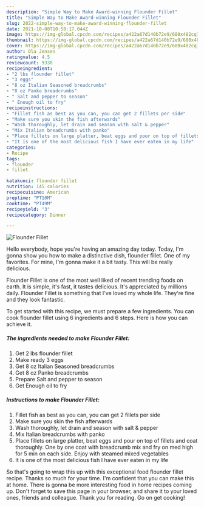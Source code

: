 ```yaml
---
description: "Simple Way to Make Award-winning Flounder Fillet"
title: "Simple Way to Make Award-winning Flounder Fillet"
slug: 2022-simple-way-to-make-award-winning-flounder-fillet
date: 2021-10-08T10:58:17.044Z
image: https://img-global.cpcdn.com/recipes/a422a67d140b72e9/680x482cq70/flounder-fillet-recipe-main-photo.jpg
thumbnail: https://img-global.cpcdn.com/recipes/a422a67d140b72e9/680x482cq70/flounder-fillet-recipe-main-photo.jpg
cover: https://img-global.cpcdn.com/recipes/a422a67d140b72e9/680x482cq70/flounder-fillet-recipe-main-photo.jpg
author: Ola Jensen
ratingvalue: 4.5
reviewcount: 9330
recipeingredient:
- "2 lbs flounder fillet"
- "3 eggs"
- "8 oz Italian Seasoned breadcrumbs"
- "8 oz Panko breadcrumbs"
- " Salt and pepper to season"
- " Enough oil to fry"
recipeinstructions:
- "Fillet fish as best as you can, you can get 2 fillets per side"
- "Make sure you skin the fish afterwards"
- "Wash thoroughly, let drain and season with salt & pepper"
- "Mix Italian breadcrumbs with panko"
- "Place fillets on large platter, beat eggs and pour on top of fillets and coat thoroughly. One by one coat with breadcrumb mix and fry on med high for 5 min on each side. Enjoy with steamed mixed vegetables"
- "It is one of the most delicious fish I have ever eaten in my life"
categories:
- Recipe
tags:
- flounder
- fillet

katakunci: flounder fillet 
nutrition: 145 calories
recipecuisine: American
preptime: "PT10M"
cooktime: "PT49M"
recipeyield: "3"
recipecategory: Dinner

---
```



![Flounder Fillet](https://img-global.cpcdn.com/recipes/a422a67d140b72e9/680x482cq70/flounder-fillet-recipe-main-photo.jpg)

Hello everybody, hope you're having an amazing day today. Today, I'm gonna show you how to make a distinctive dish, flounder fillet. One of my favorites. For mine, I'm gonna make it a bit tasty. This will be really delicious.

Flounder Fillet is one of the most well liked of recent trending foods on earth. It is simple, it's fast, it tastes delicious. It's appreciated by millions daily. Flounder Fillet is something that I've loved my whole life. They're fine and they look fantastic.




To get started with this recipe, we must prepare a few ingredients. You can cook flounder fillet using 6 ingredients and 6 steps. Here is how you can achieve it.

<!--inarticleads1-->

##### The ingredients needed to make Flounder Fillet:

1. Get 2 lbs flounder fillet
1. Make ready 3 eggs
1. Get 8 oz Italian Seasoned breadcrumbs
1. Get 8 oz Panko breadcrumbs
1. Prepare  Salt and pepper to season
1. Get  Enough oil to fry




<!--inarticleads2-->

##### Instructions to make Flounder Fillet:

1. Fillet fish as best as you can, you can get 2 fillets per side
1. Make sure you skin the fish afterwards
1. Wash thoroughly, let drain and season with salt & pepper
1. Mix Italian breadcrumbs with panko
1. Place fillets on large platter, beat eggs and pour on top of fillets and coat thoroughly. One by one coat with breadcrumb mix and fry on med high for 5 min on each side. Enjoy with steamed mixed vegetables
1. It is one of the most delicious fish I have ever eaten in my life




So that's going to wrap this up with this exceptional food flounder fillet recipe. Thanks so much for your time. I'm confident that you can make this at home. There is gonna be more interesting food in home recipes coming up. Don't forget to save this page in your browser, and share it to your loved ones, friends and colleague. Thank you for reading. Go on get cooking!
